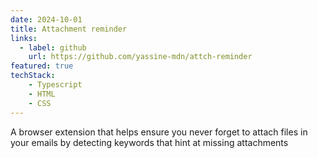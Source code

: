 ```yaml
---
date: 2024-10-01
title: Attachment reminder
links:
  - label: github
    url: https://github.com/yassine-mdn/attch-reminder
featured: true
techStack:
    - Typescript
    - HTML
    - CSS
---
```

A  browser extension that helps ensure you never forget to attach files in your emails by detecting keywords that hint at missing attachments